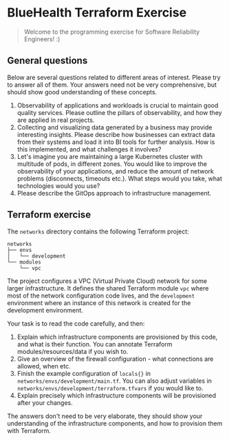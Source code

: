 # BlueHealth Terraform Exercise

> Welcome to the programming exercise for Software Reliability Engineers! :)
> 
## General questions

Below are several questions related to different areas of interest. Please try to answer all of them. Your answers need not be very comprehensive, but should show good understanding of these concepts.

1. Observability of applications and workloads is crucial to maintain good quality services. Please outline the pillars of observability, and how they are applied in real projects.
2. Collecting and visualizing data generated by a business may provide interesting insights. Please describe how businesses can extract data from their systems and load it into BI tools for further analysis. How is this implemented, and what challenges it involves?
3. Let's imagine you are maintaining a large Kubernetes cluster with multitude of pods, in different zones. You would like to improve the observability of your applications, and reduce the amount of network problems (disconnects, timeouts etc.). What steps would you take, what technologies would you use?
4. Please describe the GitOps approach to infrastructure management.

## Terraform exercise

The `networks` directory contains the following Terraform project:

```
networks
├── envs
│   └── development
└── modules
    └── vpc
```

The project configures a VPC (Virtual Private Cloud) network for some larger infrastructure. It defines the shared Terraform module `vpc` where most of the network configuration code lives, and the `development` environment where an instance of this network is created for the development environment.

Your task is to read the code carefully, and then:
1. Explain which infrastructure components are provisioned by this code, and what is their function. You can annotate Terraform modules/resources/data if you wish to.
2. Give an overview of the firewall configuration - what connections are allowed, when etc.
3. Finish the example configuration of `locals{}` in `networks/envs/development/main.tf`. You can also adjust variables in `networks/envs/development/terraform.tfvars` if you would like to.
4. Explain precisely which infrastructure components will be provisioned after your changes.

The answers don't need to be very elaborate, they should show your understanding of the infrastructure components, and how to provision them with Terraform.
